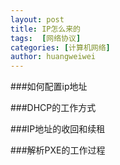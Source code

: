 ```yaml
---
layout: post
title: IP怎么来的
tags:  [网络协议]
categories: [计算机网络]
author: huangweiwei
---
```

###如何配置ip地址

###DHCP的工作方式

###IP地址的收回和续租

###解析PXE的工作过程